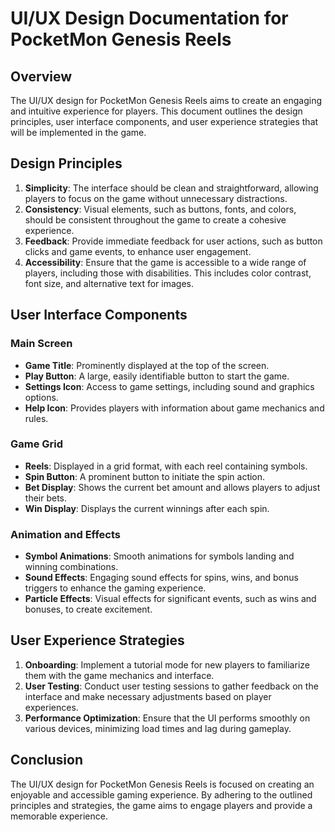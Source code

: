 # UI/UX Design Documentation for PocketMon Genesis Reels

## Overview

The UI/UX design for PocketMon Genesis Reels aims to create an engaging and intuitive experience for players. This document outlines the design principles, user interface components, and user experience strategies that will be implemented in the game.

## Design Principles

1. **Simplicity**: The interface should be clean and straightforward, allowing players to focus on the game without unnecessary distractions.
2. **Consistency**: Visual elements, such as buttons, fonts, and colors, should be consistent throughout the game to create a cohesive experience.
3. **Feedback**: Provide immediate feedback for user actions, such as button clicks and game events, to enhance user engagement.
4. **Accessibility**: Ensure that the game is accessible to a wide range of players, including those with disabilities. This includes color contrast, font size, and alternative text for images.

## User Interface Components

### Main Screen

- **Game Title**: Prominently displayed at the top of the screen.
- **Play Button**: A large, easily identifiable button to start the game.
- **Settings Icon**: Access to game settings, including sound and graphics options.
- **Help Icon**: Provides players with information about game mechanics and rules.

### Game Grid

- **Reels**: Displayed in a grid format, with each reel containing symbols.
- **Spin Button**: A prominent button to initiate the spin action.
- **Bet Display**: Shows the current bet amount and allows players to adjust their bets.
- **Win Display**: Displays the current winnings after each spin.

### Animation and Effects

- **Symbol Animations**: Smooth animations for symbols landing and winning combinations.
- **Sound Effects**: Engaging sound effects for spins, wins, and bonus triggers to enhance the gaming experience.
- **Particle Effects**: Visual effects for significant events, such as wins and bonuses, to create excitement.

## User Experience Strategies

1. **Onboarding**: Implement a tutorial mode for new players to familiarize them with the game mechanics and interface.
2. **User Testing**: Conduct user testing sessions to gather feedback on the interface and make necessary adjustments based on player experiences.
3. **Performance Optimization**: Ensure that the UI performs smoothly on various devices, minimizing load times and lag during gameplay.

## Conclusion

The UI/UX design for PocketMon Genesis Reels is focused on creating an enjoyable and accessible gaming experience. By adhering to the outlined principles and strategies, the game aims to engage players and provide a memorable experience.